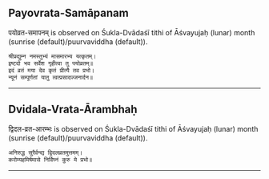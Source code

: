 ## Payovrata-Samāpanam
पयोव्रत-समापनम् is observed on Śukla-Dvādaśī tithi of Āśvayujaḥ (lunar) month (sunrise (default)/puurvaviddha (default)).



```
श्रीप्रद्युम्न नमस्तुभ्यं मासमारभ्य यत्कृतम्।
इष्टदो भव सर्वेश गृहीत्वा तु पयोव्रतम्॥
इदं व्रतं मया देव कृतं प्रीत्यै तव प्रभो।
न्यूनं सम्पूर्णतां यातु त्वत्प्रसादज्जनार्दन॥
```

---
## Dvidala-Vrata-Ārambhaḥ
द्विदल-व्रत-आरम्भः is observed on Śukla-Dvādaśī tithi of Āśvayujaḥ (lunar) month (sunrise (default)/puurvaviddha (default)).



```
अनिरुद्ध सुरैर्वन्द्य द्विदलव्रतमुत्तमम्।
करोम्यहमिषेमासे निर्विघ्नं कुरु मे प्रभो॥
```

---
